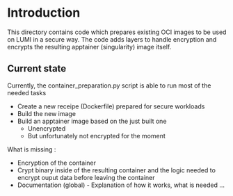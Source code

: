 # Introduction
This directory contains code which prepares existing OCI images to be used on LUMI in a secure way.
The code adds layers to handle encryption and encrypts the resulting apptainer (singularity) image itself.

## Current state

Currently, the container_preparation.py script is able to run most of the needed tasks
- Create a new receipe (Dockerfile) prepared for secure workloads
- Build the new image
- Build an apptainer image based on the just built one
    - Unencrypted
    - But unfortunately not encrypted for the moment


What is missing :
- Encryption of the container
- Crypt binary inside of the resulting container and the logic needed to encrypt ouput data before leaving the container
- Documentation (global) - Explanation of how it works, what is needed ...
